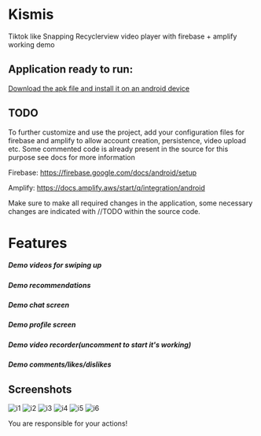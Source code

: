 # Kismis
Tiktok like Snapping Recyclerview video player with firebase + amplify working demo

## Application ready to run:

[Download the apk file and install it on an android device](https://github.com/Simple-Harmonics/Kismis/tree/master/app/build/outputs/apk/debug)

## TODO
To further customize and use the project, add your configuration files for firebase and amplify to allow account creation, persistence, video upload etc. 
Some commented code is already present in the source for this purpose see docs for more information

Firebase: https://firebase.google.com/docs/android/setup

Amplify: https://docs.amplify.aws/start/q/integration/android

Make sure to make all required changes in the application, some necessary changes are indicated with //TODO within the source code.

# Features
##### Demo videos for swiping up
##### Demo recommendations
##### Demo chat screen
##### Demo profile screen
##### Demo video recorder(uncomment to start it's working)
##### Demo comments/likes/dislikes

## Screenshots
![i1](/app/screenshots/Screenshot_2020-11-30-19-31-05-357_com.simpleharmonics.kismis.jpg?raw=true)
![i2](/app/screenshots/Screenshot_2020-11-30-19-34-52-296_com.simpleharmonics.kismis.jpg?raw=true)
![i3](/app/screenshots/Screenshot_2020-11-30-19-35-10-825_com.simpleharmonics.kismis.jpg?raw=true)
![i4](/app/screenshots/Screenshot_2020-11-30-19-35-17-848_com.simpleharmonics.kismis.jpg?raw=true)
![i5](/app/screenshots/Screenshot_2020-11-30-19-36-00-049_com.simpleharmonics.kismis.jpg?raw=true)
![i6](/app/screenshots/Screenshot_2020-11-30-19-36-04-175_com.simpleharmonics.kismis.jpg?raw=true)

You are responsible for your actions!
